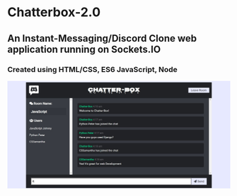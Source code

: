# Chatterbox-2.0
<h2>An Instant-Messaging/Discord Clone web application running on Sockets.IO</h2>

<h3>Created using HTML/CSS, ES6 JavaScript, Node</h3>

<img src="chatbox.jpg" height=auto width=auto>
